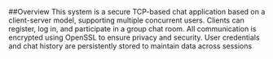 ##Overview
This system is a secure TCP-based chat application based on a client-server model, supporting multiple concurrent users. Clients can register, log in, and participate in a group chat room. All communication is encrypted using OpenSSL to ensure privacy and security. User credentials and chat history are persistently stored to maintain data across sessions
